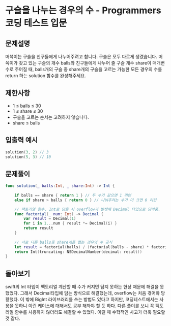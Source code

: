 # 구슬을 나누는 경우의 수 - Programmers 코딩 테스트 입문

## 문제설명
머쓱이는 구슬을 친구들에게 나누어주려고 합니다. 구슬은 모두 다르게 생겼습니다. 머쓱이가 갖고 있는 구슬의 개수 balls와 친구들에게 나누어 줄 구슬 개수 share이 매개변수로 주어질 때, balls개의 구슬 중 share개의 구슬을 고르는 가능한 모든 경우의 수를 return 하는 solution 함수를 완성해주세요.

## 제한사항
- 1 ≤ balls ≤ 30
- 1 ≤ share ≤ 30
- 구슬을 고르는 순서는 고려하지 않습니다.
- share ≤ balls

## 입출력 예시
~~~swift
solution(3, 2) // 3
solution(5, 3) // 10
~~~

## 문제풀이 
~~~swift
func solution(_ balls:Int, _ share:Int) -> Int {
    
    if balls == share { return 1 } // 두 수가 같으면 1 리턴
    else if share > balls { return 0 } // 나눠주려는 수가 더 크면 0 리턴

    // 팩토리얼 함수, Int로 담을 시 overflow가 발생해 Decimal 타입으로 담아줌.
    func factorial(_ num: Int) -> Decimal {
        var result = Decimal(1)
        for i in 1...num { result *= Decimal(i) }
        return result
    }
    
    // 서로 다른 balls중 share개를 뽑는 경우의 수 공식
    let result = factorial(balls) / (factorial(balls - share) * factorial(share))
    return Int(truncating: NSDecimalNumber(decimal: result))
}
~~~

## 돌아보기
swift의 Int 타입이 팩토리얼 계산할 때 수가 커지면 담지 못하는 현상 때문에 해결을 못했었다. 그래서 Decimal타입에 담는 방식으로 해결했는데, overflow는 처음 겪어봐 당황했다. 이 밖에 BigInt 라이브러리를 쓰는 방법도 있다고 하지만, 코딩테스트에서는 사용을 못하니 이런 케이스에 대해서도 공부 해봐야 할 듯 하다. 다른 풀이를 보니 꼭 팩토리얼 함수를 사용하지 않더라도 해결할 수 있었다. 이럴 때 수학적인 사고가 더욱 필요할 것 같다.